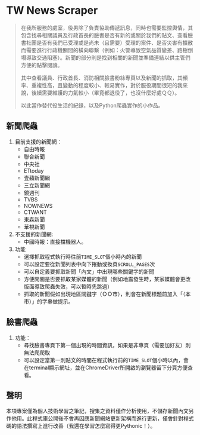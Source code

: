 # TW News Scraper
> 在我所服務的處室，役男除了負責協助傳遞訊息，同時也需要監控輿情，其包含找尋相關議員及行政首長的臉書是否有新的或關於我們的貼文、查看臉書社團是否有我們已受理或是尚未（且需要）受理的案件、是否災害有擴散而需要進行行政機關間的橫向聯繫（例如：火警導致空氣品質變差、路樹倒塌導致交通阻塞）。新聞的部分則是找到相關的新聞並準備連結以供主管們方便的點擊閱讀。
>
> 其中查看議員、行政首長、消防相關臉書粉絲專頁以及新聞的抓取，其頻率、重複性高，且變動的程度較小、較易實作，對於服役期間很短的我來說，後續需要維護的力氣較小（畢竟都退役了，也沒什麼好處ＱＱ）。
>
> 以此當作替代役生活的紀錄，以及Python爬蟲實作的小作品。

## 新聞爬蟲
1. 目前支援的新聞網：
   * 自由時報
   * 聯合新聞
   * 中央社
   * ETtoday
   * 壹蘋新聞網
   * 三立新聞網
   * 鏡週刊
   * TVBS
   * NOWNEWS
   * CTWANT
   * 東森新聞
   * 華視新聞
2. 不支援的新聞網:
   * 中國時報：直接擋機器人。
3. 功能
   *  選擇抓取程式執行時往前`TIME_SLOT`個小時內的新聞
   *  可以設定要從新聞列表中向下捲動或換頁`SCROLL_PAGES`次
   *  可以自定義要抓取新聞「內文」中出現哪些關鍵字的新聞
   *  方便開關是否要抓取某家媒體的新聞（例如地震發生時，某家媒體會更改版面導致爬蟲失效，可以暫時先跳過）
   *  抓取的新聞假如出現地區關鍵字（ＯＯ市），則會在新聞標題前加入「（本市）」的字串做提示。

## 臉書爬蟲
1. 功能：
   * 尋找臉書專頁下第一個出現的時間資訊，如果是非專頁（需要加好友）則無法爬爬取
   * 可以設定當第一則貼文的時間在程式執行前的`TIME_SLOT`個小時以內，會在terminal顯示網址，並在ChromeDriver所開啟的瀏覽器留下分頁方便查看。

## 聲明
本項專案僅為個人技術學習之筆記，搜集之資料僅作分析使用，不儲存新聞內文另作他用。此程式庫公開後不會再因應新聞網站更新架構而進行更新，僅會針對程式碼的語法撰寫上進行改善（我還在學習怎麼寫得更Pythonic！）。
